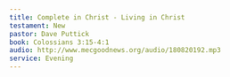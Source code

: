 ```yaml
---
title: Complete in Christ - Living in Christ 
testament: New
pastor: Dave Puttick
book: Colossians 3:15-4:1
audio: http://www.mecgoodnews.org/audio/180820192.mp3
service: Evening
---
```


